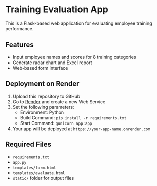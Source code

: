
# Training Evaluation App

This is a Flask-based web application for evaluating employee training performance.

## Features
- Input employee names and scores for 8 training categories
- Generate radar chart and Excel report
- Web-based form interface

## Deployment on Render

1. Upload this repository to GitHub
2. Go to [Render](https://render.com) and create a new Web Service
3. Set the following parameters:
   - Environment: Python
   - Build Command: `pip install -r requirements.txt`
   - Start Command: `gunicorn app:app`
4. Your app will be deployed at `https://your-app-name.onrender.com`

## Required Files
- `requirements.txt`
- `app.py`
- `templates/form.html`
- `templates/evaluate.html`
- `static/` folder for output files
